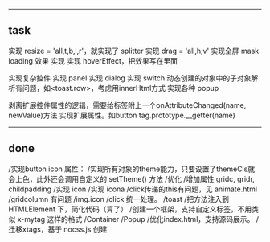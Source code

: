 ------------------------------------------------------
task
------------------------------------------------------
实现 resize = 'all,t,b,l,r'，就实现了 splitter
实现 drag = 'all,h,v'
实现全屏 mask loading 效果
实现 <StyleAll box='border-box'>
实现 hoverEffect，把效果写在里面

实现复杂控件
    实现 panel
    实现 dialog
    实现 switch
    动态创建的对象中的子对象解析有问题，如<toast.row>，考虑用innerHtml方式
    实现各种 popup


剥离扩展控件属性的逻辑，需要给标签附上一个onAttributeChanged(name, newValue)方法
实现扩展属性。如button tag.prototype.__getter(name)


------------------------------------------------------
done
------------------------------------------------------
/实现button icon 属性：
/实现所有对象的theme能力，只要设置了themeCls就会上色，此外还会调用自定义的 setTheme() 方法
/优化<a>
/增加属性 gridc, gridr, childpadding
/实现 icon
/实现 icona
/click传递的this有问题，见 animate.html
/gridcolumn 有问题
/img.icon
/click 统一处理。
/toast
/把方法注入到 HTMLElement 下，简化代码（算了）
/创建一个框架，支持自定义标签，不用类似 x-mytag 这样的格式
    /Container
    /Popup
/优化index.html，支持源码展示。
/迁移xtags，基于 nocss.js 创建

